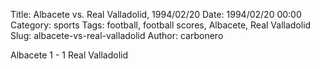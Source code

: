 Title: Albacete vs. Real Valladolid, 1994/02/20
Date: 1994/02/20 00:00
Category: sports
Tags: football, football scores, Albacete, Real Valladolid
Slug: albacete-vs-real-valladolid
Author: carbonero


Albacete 1 - 1 Real Valladolid
